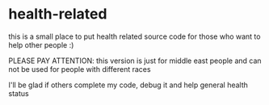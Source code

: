# health-related
this is a small place to put health related source code for those who want to help other people :)

PLEASE PAY ATTENTION:
  this version is just for middle east people and can not be used for people with different races
  
I'll be glad if others complete my code, debug it and help general health status
